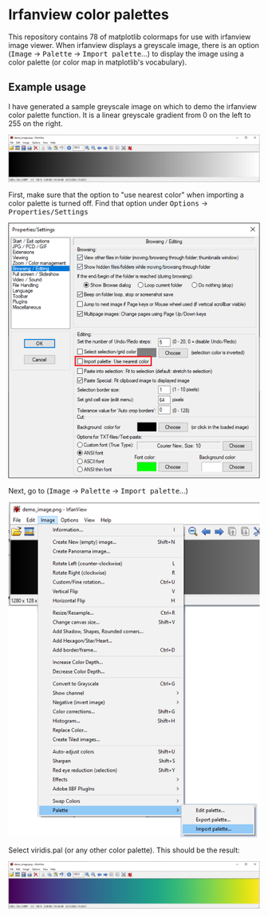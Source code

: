 # Irfanview color palettes

This repository contains 78 of matplotlib colormaps for use with irfanview image viewer. 
When irfanview displays a greyscale image, there is an option (<kbd>Image</kbd> -> <kbd>Palette</kbd> -> <kbd>Import palette</kbd>...) to display the image using a color palette (or color map in matplotlib's vocabulary).


## Example usage

I have generated a sample greyscale image on which to demo the irfanview color palette function.
It is a linear greyscale gradient from 0 on the left to 255 on the right.

![demo_image](img/demo_image.png)

First, make sure that the option to "use nearest color" when importing a color palette is turned off.
Find that option under <kbd>Options</kbd> -> <kbd>Properties/Settings</kbd>

![options](img/options.png)

Next, go to (<kbd>Image</kbd> -> <kbd>Palette</kbd> -> <kbd>Import palette</kbd>...)

![options](img/import.png)

Select viridis.pal (or any other color palette). This should be the result:

![options](img/demo_image_viridis.png)
